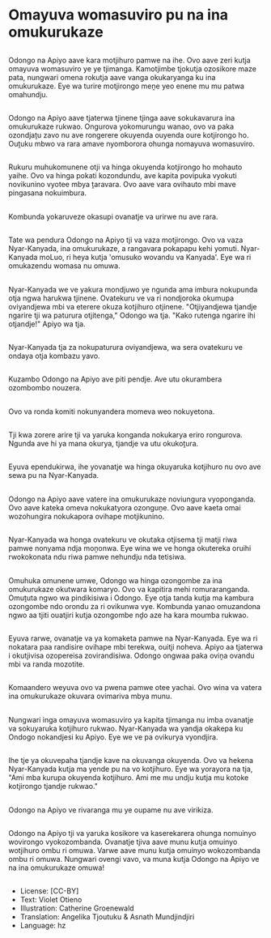 # Omayuva womasuviro pu na ina omukurukaze

##
Odongo na Apiyo aave kara motjihuro pamwe na ihe. Ovo aave zeri kutja omayuva womasuviro ye ye tjimanga. Kamotjimbe tjokutja ozosikore maze pata, nungwari omena rokutja aave vanga okukaryanga ku ina omukurukaze. Eye wa turire motjirongo meṋe yeo enene mu mu patwa omahundju.

##
Odongo na Apiyo aave tjaterwa tjinene tjinga aave sokukavarura ina omukurukaze rukwao. Ongurova yokomurungu wanao, ovo va paka ozondjaṱu zavo nu ave rongerere okuyenda ouyenda oure kotjirongo ho. Ouṱuku mbwo va rara amave nyomborora ohunga nomayuva womasuviro.

##
Rukuru muhukomunene otji va hinga okuyenda kotjirongo ho mohauto yaihe. Ovo va hinga pokati kozondundu, ave kapita povipuka vyokuti novikunino vyotee mbya ṱaravara. Ovo aave vara ovihauto mbi mave pingasana nokuimbura.

##
Kombunda yokaruveze okasupi ovanatje va urirwe nu ave rara.

##
Tate wa pendura Odongo na Apiyo tji va vaza motjirongo. Ovo va vaza Nyar-Kanyada, ina omukurukaze, a rangavara pokapapu kehi yomuti. Nyar-Kanyada moLuo, ri heya kutja 'omusuko wovandu va Kanyada'. Eye wa ri omukazendu womasa nu omuwa.

##
Nyar-Kanyada we ve yakura mondjuwo ye ngunda ama imbura nokupunda otja ngwa harukwa tjinene. Ovatekuru ve va ri nondjoroka okumupa oviyandjewa mbi va eterere okuza kotjihuro otjinene. "Otjiyandjewa tjandje ngarire tji wa paturura otjitenga," Odongo wa tja. "Kako rutenga ngarire ihi otjandje!" Apiyo wa tja.

##
Nyar-Kanyada tja za nokupaturura oviyandjewa, wa sera ovatekuru ve ondaya otja kombazu yavo.

##
Kuzambo Odongo na Apiyo ave piti pendje. Ave utu okurambera ozombombo nouzera.

##
Ovo va ronda komiti nokunyandera momeva weo nokuyetona.

##
Tji kwa zorere arire tji va yaruka konganda nokukarya eriro rongurova. Ngunda ave hi ya mana okurya, tjandje va utu okukoṱura.

##
Eyuva ependukirwa, ihe yovanatje wa hinga okuyaruka kotjihuro nu ovo ave sewa pu na Nyar-Kanyada.

##
Odongo na Apiyo aave vatere ina omukurukaze noviungura vyoponganda. Ovo aave kateka omeva nokukatyora ozonguṋe. Ovo aave kaeta omai wozohungira nokukapora ovihape motjikunino.

##
Nyar-Kanyada wa honga ovatekuru ve okutaka otjisema tji matji riwa pamwe nonyama ndja moṋonwa. Eye wina we ve honga okutereka oruihi rwokokonata ndu riwa pamwe nehundju nda tetisiwa.
##
Omuhuka omunene umwe, Odongo wa hinga ozongombe za ina omukurukaze okutwara komaryo. Ovo va kapitira mehi romuraranganda. Omuṱuta ngwo wa pindikisiwa i Odongo. Eye otja tanda kutja ma kambura ozongombe ndo orondu za ri ovikunwa vye. Kombunda yanao omuzandona ngwo aa tjiti ouatjiri kutja ozongombe nḓo aze ha kara moumba rukwao.

##
Eyuva rarwe, ovanatje va ya komaketa pamwe na Nyar-Kanyada. Eye wa ri nokatara paa randisire ovihape mbi terekwa, ouitji noheva. Apiyo aa tjaterwa i okutjivisa ozopereisa zovirandisiwa. Odongo ongwaa paka oviṋa ovandu mbi va randa mozotite.

##
Komaandero weyuva ovo va pwena pamwe otee yachai. Ovo wina va vatera ina omukurukaze okuvara ovimariva mbya munu.

##
Nungwari inga omayuva womasuviro ya kapita tjimanga nu imba ovanatje va sokuyaruka kotjihuro rukwao. Nyar-Kanyada wa yandja okakepa ku Ondogo nokandjesi ku Apiyo. Eye we ve pa ovikurya vyondjira.

##
Ihe tje ya okuvepaha tjandje kave na okuvanga okuyenda. Ovo va hekena Nyar-Kanyada kutja ma yende pu na vo kotjihuro. Eye wa yorayora na tja, "Ami mba kurupa okuyenda kotjihuro. Ami me mu undju kutja mu kotoke kotjirongo tjandje rukwao."

##
Odongo na Apiyo ve rivaranga mu ye oupame nu ave virikiza.

##
Odongo na Apiyo tji va yaruka kosikore va kaserekarera ohunga nomuinyo wovirongo vyokozombanda. Ovanatje tjiva aave munu kutja omuinyo wotjihuro ombu ri omuwa. Varwe aave munu kutja omuinyo wokozombanda ombu ri omuwa. Nungwari ovengi vavo, va muna kutja Odongo na Apiyo ve na ina omukurukaze omuwa!

##
* License: [CC-BY]
* Text: Violet Otieno
* Illustration: Catherine Groenewald
* Translation: Angelika Tjoutuku & Asnath Mundjindjiri
* Language: hz
